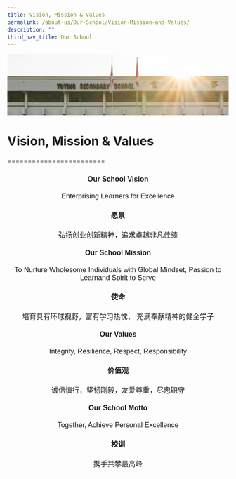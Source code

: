 ```yaml
---
title: Vision, Mission & Values
permalink: /about-us/Our-School/Vision-Mission-and-Values/
description: ""
third_nav_title: Our School
---
```

![](/images/AboutUs.jpg)

<p align="center">

# Vision, Mission & Values

</p>
========================

<style type="text/css">
.tg  {border-collapse:collapse;border-spacing:0;}
.tg td{border-color:black;border-style:solid;border-width:1px;font-family:Arial, sans-serif;font-size:14px;
  overflow:hidden;padding:10px 5px;word-break:normal;}
.tg th{border-color:black;border-style:solid;border-width:1px;font-family:Arial, sans-serif;font-size:14px;
  font-weight:normal;overflow:hidden;padding:10px 5px;word-break:normal;}
.tg .tg-hovb{border-color:#ffffff;font-size:16px;font-weight:bold;text-align:center;vertical-align:top}
.tg .tg-d2d2{border-color:#ffffff;font-size:16px;text-align:center;vertical-align:top}
</style>
<table class="tg">
<thead>
  <tr>
    <th class="tg-hovb">Our School Vision</th>
  </tr>
</thead>
<tbody>
  <tr>
    <td class="tg-d2d2">Enterprising Learners for Excellence</td>
  </tr>
  <tr>
    <td class="tg-hovb">愿景</td>
  </tr>
  <tr>
    <td class="tg-d2d2">弘扬创业创新精神，追求卓越非凡佳绩</td>
  </tr>
  <tr>
    <td class="tg-hovb">Our School Mission</td>
  </tr>
  <tr>
    <td class="tg-d2d2">To Nurture Wholesome Individuals with Global Mindset, Passion to Learn<span style="font-weight:400;font-style:normal;text-decoration:none">and Spirit to Serve</span></td>
  </tr>
  <tr>
    <td class="tg-hovb">使命</td>
  </tr>
  <tr>
    <td class="tg-d2d2">培育具有环球视野，富有学习热忱， 充满奉献精神的健全学子</td>
  </tr>
  <tr>
    <td class="tg-hovb">Our Values</td>
  </tr>
  <tr>
    <td class="tg-d2d2">Integrity, Resilience, Respect, Responsibility</td>
  </tr>
  <tr>
    <td class="tg-hovb">价值观</td>
  </tr>
  <tr>
    <td class="tg-d2d2">诚信慎行，坚韧刚毅，友爱尊重，尽忠职守</td>
  </tr>
  <tr>
    <td class="tg-hovb">Our School Motto</td>
  </tr>
  <tr>
    <td class="tg-d2d2">Together, Achieve Personal Excellence</td>
  </tr>
  <tr>
    <td class="tg-hovb">校训</td>
  </tr>
  <tr>
    <td class="tg-d2d2">携手共攀最高峰</td>
  </tr>
</tbody>
</table>